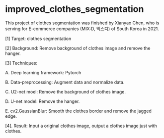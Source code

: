 # improved_clothes_segmentation
This project of clothes segmentation was finished by Xianyao Chen, who is serving for E-commerce companies (MIX:D,  믹스디) of South Korea in 2021.

[1] Target: clothes segmentation

[2] Background: Remove background of clothes image and remove the hanger.

[3] Techniques: 

A. Deep learning framework: Pytorch

B. Data-preprocessing: Augment data and normalize data.

C. U2-net moel: Remove the background of clothes image.

D. U-net model: Remove the hanger.

E. cv2.GaussianBlur: Smooth the clothes border and remove the jagged edge.

[4]. Result: Input a original clothes image, output a clothes image just with clothes.
